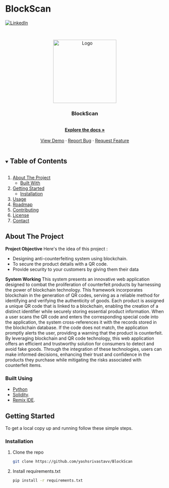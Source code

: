 # BlockScan


<!-- [![Contributors][contributors-shield]][contributors-url]
[![Forks][forks-shield]][forks-url]
[![Stargazers][stars-shield]][stars-url]
[![Issues][issues-shield]][issues-url] -->
<!-- [![MIT License][license-shield]][license-url] -->
[![LinkedIn][linkedin-shield]][linkedin-url]



<!-- PROJECT LOGO -->
<br />
<p align="center">
  <a href="https://github.com/yashsrivastavv/BlockScan">
    <img src="https://github.com/yashsrivastavv/BlockScan/blob/main/img/i1.jpg" alt="Logo" width="200" height="200">
  </a>

  <h3 align="center">BlockScan</h3>

  <p align="center">
    <br />
    <a href="https://github.com/yashsrivastavv/BlockScan"><strong>Explore the docs »</strong></a>
    <br />
    <br />
    <a href="https://github.com/yashsrivastavv/BlockScan">View Demo</a>
    ·
    <a href="https://github.com/yashsrivastavv/BlockScan/issues">Report Bug</a>
    ·
    <a href="https://github.com/yashsrivastavv/BlockScan/issues">Request Feature</a>
  </p>
</p>



<!-- TABLE OF CONTENTS -->
<details open="open">
  <summary><h2 style="display: inline-block">Table of Contents</h2></summary>
  <ol>
    <li>
      <a href="#about-the-project">About The Project</a>
      <ul>
        <li><a href="#built-with">Built With</a></li>
      </ul>
    </li>
    <li>
      <a href="#getting-started">Getting Started</a>
      <ul>
        <li><a href="#installation">Installation</a></li>
      </ul>
    </li>
    <li><a href="#usage">Usage</a></li>
    <li><a href="#roadmap">Roadmap</a></li>
    <li><a href="#contributing">Contributing</a></li>
    <li><a href="#license">License</a></li>
    <li><a href="#contact">Contact</a></li>
  </ol>
</details>



<!-- ABOUT THE PROJECT -->
## About The Project

**Project Objective**
Here's the idea of this project :
  * Designing anti-counterfeiting system using blockchain.
  * To secure the product details with a QR code.
  * Provide security to your customers by giving them their data

**System Working**
This system presents an innovative web application designed to combat the proliferation of counterfeit products by harnessing the power of blockchain technology. This framework incorporates blockchain in the generation of QR codes, serving as a reliable method for identifying and verifying the authenticity of goods. Each product is assigned a unique QR code that is linked to a blockchain, enabling the creation of a distinct identifier while securely storing essential product information. When a user scans the QR code and enters the corresponding special code into the application, the system cross-references it with the records stored in the blockchain database. If the code does not match, the application promptly alerts the user, providing a warning that the product is counterfeit. By leveraging blockchain and QR code technology, this web application offers an efficient and trustworthy solution for consumers to detect and avoid fake goods. Through the integration of these technologies, users can make informed decisions, enhancing their trust and confidence in the products they purchase while mitigating the risks associated with counterfeit items.



### Built Using

* [Python](https://www.python.org/)
* [Solidity](https://docs.soliditylang.org/en/v0.8.21/).
* [Remix IDE](https://remix.ethereum.org/).


<!-- GETTING STARTED -->
## Getting Started

To get a local copy up and running follow these simple steps.


### Installation

1. Clone the repo
   ```sh
   git clone https://github.com/yashsrivastavv/BlockScan
   ```
2. Install requirements.txt 
   ```sh
   pip install -r requirements.txt
   ```


[linkedin-shield]: https://img.shields.io/badge/-LinkedIn-black.svg?style=for-the-badge&logo=linkedin&colorB=555
[linkedin-url]: https://www.linkedin.com/in/yash-srivastava-/
